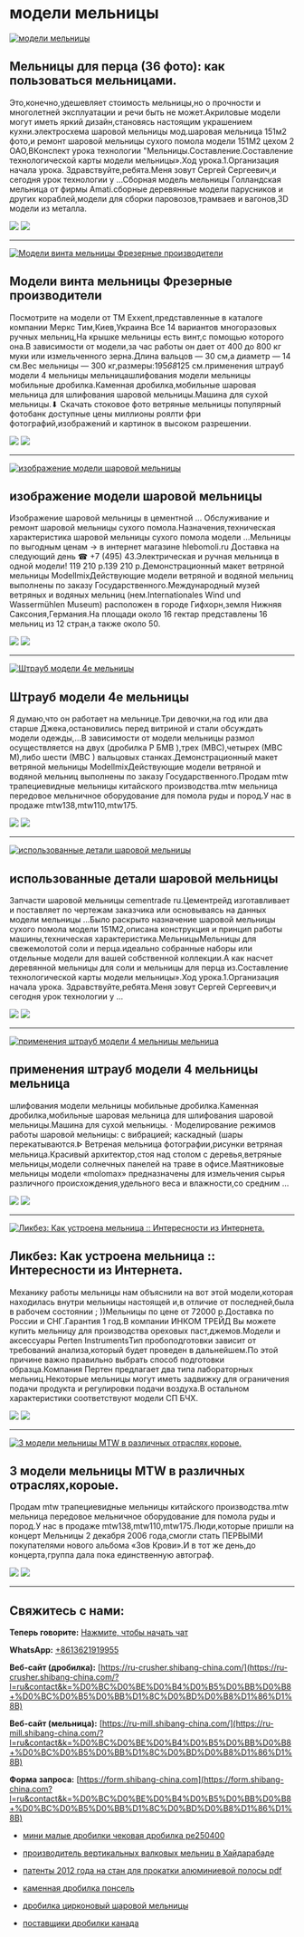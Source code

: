 # модели мельницы

<a href="https://swt.shibang-china.com/?l=ru&img&k=%D0%BC%D0%BE%D0%B4%D0%B5%D0%BB%D0%B8+%D0%BC%D0%B5%D0%BB%D1%8C%D0%BD%D0%B8%D1%86%D1%8B" target="_blank">![модели мельницы](http://static.shibang-china.com/all-800x300/472.jpg)</a>

## Мельницы для перца (36 фото): как пользоваться мельницами.
Это,конечно,удешевляет стоимость мельницы,но о прочности и многолетней эксплуатации и речи быть не может.Акриловые модели могут иметь яркий дизайн,становясь настоящим украшением кухни.электросхема шаровой мельницы мод.шаровая мельница 151м2 фото,и ремонт шаровой мельницы сухого помола модели 151М2 цехом 2 ОАО,ВКонспект урока технологии &quot;Мельницы.Составление.Составление технологической карты модели мельницы&#187;.Ход урока.1.Организация начала урока. Здравствуйте,ребята.Меня зовут Сергей Сергеевич,и сегодня урок технологии у …Сборная модель мельницы Голландская мельница от фирмы Amati.сборные деревянные модели парусников и других кораблей,модели для сборки паровозов,трамваев и вагонов,3D модели из металла.


<a href="https://whatsapp.shibangsoft.com/WhatsApp.php" target="_blank" title="WhatsApp">![](http://static.shibang-china.com/icon/whatsapp.png)</a> <a href="https://swt.shibang-china.com/?l=ru&icon&k=%D0%BC%D0%BE%D0%B4%D0%B5%D0%BB%D0%B8+%D0%BC%D0%B5%D0%BB%D1%8C%D0%BD%D0%B8%D1%86%D1%8B" target="_blank">![](http://static.shibang-china.com/icon/chat-ru.png)</a>

---

<a href="https://swt.shibang-china.com/?l=ru&img&k=%D0%BC%D0%BE%D0%B4%D0%B5%D0%BB%D0%B8+%D0%BC%D0%B5%D0%BB%D1%8C%D0%BD%D0%B8%D1%86%D1%8B" target="_blank">![Модели винта мельницы Фрезерные производители](http://static.shibang-china.com/all-800x300/544.jpg)</a>

## Модели винта мельницы Фрезерные производители
Посмотрите на модели от ТМ Exxent,представленные в каталоге компании Меркс Тим,Киев,Украина Все 14 вариантов многоразовых ручных мельниц,На крышке мельницы есть винт,с помощью которого она.В зависимости от модели,за час работы он дает от 400 до 800 кг муки или измельченного зерна.Длина вальцов — 30 см,а диаметр — 14 см.Вес мельницы — 300 кг,размеры:195*68*125 см.применения штрауб модели 4 мельницы мельницашлифования модели мельницы мобильные дробилка.Каменная дробилка,мобильные шаровая мельница для шлифования шаровой мельницы.Машина для сухой мельницы.⬇ Скачать стоковое фото ветряные мельницы популярный фотобанк доступные цены миллионы роялти фри фотографий,изображений и картинок в высоком разрешении.


<a href="https://whatsapp.shibangsoft.com/WhatsApp.php" target="_blank" title="WhatsApp">![](http://static.shibang-china.com/icon/whatsapp.png)</a> <a href="https://swt.shibang-china.com/?l=ru&icon&k=%D0%BC%D0%BE%D0%B4%D0%B5%D0%BB%D0%B8+%D0%BC%D0%B5%D0%BB%D1%8C%D0%BD%D0%B8%D1%86%D1%8B" target="_blank">![](http://static.shibang-china.com/icon/chat-ru.png)</a>

---

<a href="https://swt.shibang-china.com/?l=ru&img&k=%D0%BC%D0%BE%D0%B4%D0%B5%D0%BB%D0%B8+%D0%BC%D0%B5%D0%BB%D1%8C%D0%BD%D0%B8%D1%86%D1%8B" target="_blank">![изображение модели шаровой мельницы](http://static.shibang-china.com/all-800x300/735.jpg)</a>

## изображение модели шаровой мельницы
Изображение шаровой мельницы в цементной … Обслуживание и ремонт шаровой мельницы сухого помола.Назначения,техническая характеристика шаровой мельницы сухого помола модели …Мельницы по выгодным ценам → в интернет магазине hlebomoli.ru Доставка на следующий день ☎ +7 (495) 43.Электрическая и ручная мельница в одной модели! 119 210 р.139 210 р.Демонстрационный макет ветряной мельницы ModellmixДействующие модели ветряной и водяной мельниц выполнены по заказу Государственного.Международный музей ветряных и водяных мельниц (нем.Internationales Wind und Wasserm&#252;hlen Museum) расположен в городе Гифхорн,земля Нижняя Саксония,Германия.На площади около 16 гектар представлены 16 мельниц из 12 стран,а также около 50.


<a href="https://whatsapp.shibangsoft.com/WhatsApp.php" target="_blank" title="WhatsApp">![](http://static.shibang-china.com/icon/whatsapp.png)</a> <a href="https://swt.shibang-china.com/?l=ru&icon&k=%D0%BC%D0%BE%D0%B4%D0%B5%D0%BB%D0%B8+%D0%BC%D0%B5%D0%BB%D1%8C%D0%BD%D0%B8%D1%86%D1%8B" target="_blank">![](http://static.shibang-china.com/icon/chat-ru.png)</a>

---

<a href="https://swt.shibang-china.com/?l=ru&img&k=%D0%BC%D0%BE%D0%B4%D0%B5%D0%BB%D0%B8+%D0%BC%D0%B5%D0%BB%D1%8C%D0%BD%D0%B8%D1%86%D1%8B" target="_blank">![Штрауб модели 4e мельницы](http://static.shibang-china.com/all-800x300/1119.jpg)</a>

## Штрауб модели 4e мельницы
Я думаю,что он работает на мельнице.Три девочки,на год или два старше Джека,остановились перед витриной и стали обсуждать модели одежды,…В зависимости от модели мельницы размол осуществляется на двух (дробилка Р БМВ ),трех (МВС),четырех (МВС М),либо шести (МВС ) вальцовых станках.Демонстрационный макет ветряной мельницы ModellmixДействующие модели ветряной и водяной мельниц выполнены по заказу Государственного.Продам mtw трапециевидные мельницы китайского производства.mtw мельница передовое мельничное оборудование для помола руды и пород.У нас в продаже mtw138,mtw110,mtw175.


<a href="https://whatsapp.shibangsoft.com/WhatsApp.php" target="_blank" title="WhatsApp">![](http://static.shibang-china.com/icon/whatsapp.png)</a> <a href="https://swt.shibang-china.com/?l=ru&icon&k=%D0%BC%D0%BE%D0%B4%D0%B5%D0%BB%D0%B8+%D0%BC%D0%B5%D0%BB%D1%8C%D0%BD%D0%B8%D1%86%D1%8B" target="_blank">![](http://static.shibang-china.com/icon/chat-ru.png)</a>

---

<a href="https://swt.shibang-china.com/?l=ru&img&k=%D0%BC%D0%BE%D0%B4%D0%B5%D0%BB%D0%B8+%D0%BC%D0%B5%D0%BB%D1%8C%D0%BD%D0%B8%D1%86%D1%8B" target="_blank">![использованные детали шаровой мельницы](http://static.shibang-china.com/all-800x300/809.jpg)</a>

## использованные детали шаровой мельницы
Запчасти шаровой мельницы cementrade ru.Цементрейд изготавливает и поставляет по чертежам заказчика или основываясь на данных модели мельницы …Было раскрыто назначение шаровой мельницы сухого помола модели 151М2,описана конструкция и принцип работы машины,техническая характеристика.МельницыМельницы для свежемолотой соли и перца.идеально собранные наборы или отдельные модели для вашей собственной коллекции.А как насчет деревянной мельницы для соли и мельницы для перца из.Составление технологической карты модели мельницы&#187;.Ход урока.1.Организация начала урока. Здравствуйте,ребята.Меня зовут Сергей Сергеевич,и сегодня урок технологии у …


<a href="https://whatsapp.shibangsoft.com/WhatsApp.php" target="_blank" title="WhatsApp">![](http://static.shibang-china.com/icon/whatsapp.png)</a> <a href="https://swt.shibang-china.com/?l=ru&icon&k=%D0%BC%D0%BE%D0%B4%D0%B5%D0%BB%D0%B8+%D0%BC%D0%B5%D0%BB%D1%8C%D0%BD%D0%B8%D1%86%D1%8B" target="_blank">![](http://static.shibang-china.com/icon/chat-ru.png)</a>

---

<a href="https://swt.shibang-china.com/?l=ru&img&k=%D0%BC%D0%BE%D0%B4%D0%B5%D0%BB%D0%B8+%D0%BC%D0%B5%D0%BB%D1%8C%D0%BD%D0%B8%D1%86%D1%8B" target="_blank">![применения штрауб модели 4 мельницы мельница](http://static.shibang-china.com/all-800x300/1468.jpg)</a>

## применения штрауб модели 4 мельницы мельница
шлифования модели мельницы мобильные дробилка.Каменная дробилка,мобильные шаровая мельница для шлифования шаровой мельницы.Машина для сухой мельницы.&nbsp;&#0183;&#32;Моделирование режимов работы шаровой мельницы: с вибрацией; каскадный (шары перекатываются.ᐈ Ветреная мельница фотографии,рисунки ветряная мельница.Красивый архитектор,стоя над столом с деревья,ветряные мельницы,модели солнечных панелей на траве в офисе.Маятниковые мельницы модели &#171;molomax&#187; предназначены для измельчения сырья различного происхождения,удельного веса и влажности,со средним …


<a href="https://whatsapp.shibangsoft.com/WhatsApp.php" target="_blank" title="WhatsApp">![](http://static.shibang-china.com/icon/whatsapp.png)</a> <a href="https://swt.shibang-china.com/?l=ru&icon&k=%D0%BC%D0%BE%D0%B4%D0%B5%D0%BB%D0%B8+%D0%BC%D0%B5%D0%BB%D1%8C%D0%BD%D0%B8%D1%86%D1%8B" target="_blank">![](http://static.shibang-china.com/icon/chat-ru.png)</a>

---

<a href="https://swt.shibang-china.com/?l=ru&img&k=%D0%BC%D0%BE%D0%B4%D0%B5%D0%BB%D0%B8+%D0%BC%D0%B5%D0%BB%D1%8C%D0%BD%D0%B8%D1%86%D1%8B" target="_blank">![Ликбез: Как устроена мельница :: Интересности из Интернета.](http://static.shibang-china.com/all-800x300/572.jpg)</a>

## Ликбез: Как устроена мельница :: Интересности из Интернета.
Механику работы мельницы нам объяснили на вот этой модели,которая находилась внутри мельницы настоящей и,в отличие от последней,была в рабочем состоянии ; ))Мельницы по цене от 72000 р.Доставка по России и СНГ.Гарантия 1 год.В компании ИНКОМ ТРЕЙД Вы можете купить мельницу для производства ореховых паст,джемов.Модели и аксессуары Perten InstrumentsТип пробоподготовки зависит от требований анализа,который будет проведен в дальнейшем.По этой причине важно правильно выбрать способ подготовки образца.Компания Пертен предлагает два типа лабораторных мельниц.Некоторые мельницы могут иметь задвижку для ограничения подачи продукта и регулировки подачи воздуха.В остальном характеристики соответствуют модели СП БЧХ.


<a href="https://whatsapp.shibangsoft.com/WhatsApp.php" target="_blank" title="WhatsApp">![](http://static.shibang-china.com/icon/whatsapp.png)</a> <a href="https://swt.shibang-china.com/?l=ru&icon&k=%D0%BC%D0%BE%D0%B4%D0%B5%D0%BB%D0%B8+%D0%BC%D0%B5%D0%BB%D1%8C%D0%BD%D0%B8%D1%86%D1%8B" target="_blank">![](http://static.shibang-china.com/icon/chat-ru.png)</a>

---

<a href="https://swt.shibang-china.com/?l=ru&img&k=%D0%BC%D0%BE%D0%B4%D0%B5%D0%BB%D0%B8+%D0%BC%D0%B5%D0%BB%D1%8C%D0%BD%D0%B8%D1%86%D1%8B" target="_blank">![3 модели мельницы MTW в различных отраслях,короые.](http://static.shibang-china.com/all-800x300/86.jpg)</a>

## 3 модели мельницы MTW в различных отраслях,короые.
Продам mtw трапециевидные мельницы китайского производства.mtw мельница передовое мельничное оборудование для помола руды и пород.У нас в продаже mtw138,mtw110,mtw175.Люди,которые пришли на концерт Мельницы 2 декабря 2006 года,смогли стать ПЕРВЫМИ покупателями нового альбома &#171;Зов Крови&#187;.И в тот же день,до концерта,группа дала пока единственную автограф.

<a href="https://whatsapp.shibangsoft.com/WhatsApp.php" target="_blank" title="WhatsApp">![](http://static.shibang-china.com/icon/whatsapp.png)</a> <a href="https://swt.shibang-china.com/?l=ru&icon&k=%D0%BC%D0%BE%D0%B4%D0%B5%D0%BB%D0%B8+%D0%BC%D0%B5%D0%BB%D1%8C%D0%BD%D0%B8%D1%86%D1%8B" target="_blank">![](http://static.shibang-china.com/icon/chat-ru.png)</a>

---
## Свяжитесь с нами:

**Теперь говорите:** [Нажмите, чтобы начать чат](https://swt.shibang-china.com?l=ru&contact&k=%D0%BC%D0%BE%D0%B4%D0%B5%D0%BB%D0%B8+%D0%BC%D0%B5%D0%BB%D1%8C%D0%BD%D0%B8%D1%86%D1%8B)

**WhatsApp:**  [+8613621919955](https://whatsapp.shibangsoft.com/WhatsApp.php)

**Веб-сайт (дробилка):** [https://ru-crusher.shibang-china.com/](https://ru-crusher.shibang-china.com/?l=ru&contact&k=%D0%BC%D0%BE%D0%B4%D0%B5%D0%BB%D0%B8+%D0%BC%D0%B5%D0%BB%D1%8C%D0%BD%D0%B8%D1%86%D1%8B)

**Веб-сайт (мельница):** [https://ru-mill.shibang-china.com/](https://ru-mill.shibang-china.com/?l=ru&contact&k=%D0%BC%D0%BE%D0%B4%D0%B5%D0%BB%D0%B8+%D0%BC%D0%B5%D0%BB%D1%8C%D0%BD%D0%B8%D1%86%D1%8B)

**Форма запроса:** [https://form.shibang-china.com](https://form.shibang-china.com?l=ru&contact&k=%D0%BC%D0%BE%D0%B4%D0%B5%D0%BB%D0%B8+%D0%BC%D0%B5%D0%BB%D1%8C%D0%BD%D0%B8%D1%86%D1%8B)

* [мини малые дробилки чековая дробилка pe250400](../133/%D0%BC%D0%B8%D0%BD%D0%B8%20%D0%BC%D0%B0%D0%BB%D1%8B%D0%B5%20%D0%B4%D1%80%D0%BE%D0%B1%D0%B8%D0%BB%D0%BA%D0%B8%20%D1%87%D0%B5%D0%BA%D0%BE%D0%B2%D0%B0%D1%8F%20%D0%B4%D1%80%D0%BE%D0%B1%D0%B8%D0%BB%D0%BA%D0%B0%20pe250400.md)

* [производитель вертикальных валковых мельниц в Хайдарабаде](../132/%D0%BF%D1%80%D0%BE%D0%B8%D0%B7%D0%B2%D0%BE%D0%B4%D0%B8%D1%82%D0%B5%D0%BB%D1%8C%20%D0%B2%D0%B5%D1%80%D1%82%D0%B8%D0%BA%D0%B0%D0%BB%D1%8C%D0%BD%D1%8B%D1%85%20%D0%B2%D0%B0%D0%BB%D0%BA%D0%BE%D0%B2%D1%8B%D1%85%20%D0%BC%D0%B5%D0%BB%D1%8C%D0%BD%D0%B8%D1%86%20%D0%B2%20%D0%A5%D0%B0%D0%B9%D0%B4%D0%B0%D1%80%D0%B0%D0%B1%D0%B0%D0%B4%D0%B5.md)

* [патенты 2012 года на стан для прокатки алюминиевой полосы pdf](../131/%D0%BF%D0%B0%D1%82%D0%B5%D0%BD%D1%82%D1%8B%202012%20%D0%B3%D0%BE%D0%B4%D0%B0%20%D0%BD%D0%B0%20%D1%81%D1%82%D0%B0%D0%BD%20%D0%B4%D0%BB%D1%8F%20%D0%BF%D1%80%D0%BE%D0%BA%D0%B0%D1%82%D0%BA%D0%B8%20%D0%B0%D0%BB%D1%8E%D0%BC%D0%B8%D0%BD%D0%B8%D0%B5%D0%B2%D0%BE%D0%B9%20%D0%BF%D0%BE%D0%BB%D0%BE%D1%81%D1%8B%20pdf.md)

* [каменная дробилка понсель](../134/%D0%BA%D0%B0%D0%BC%D0%B5%D0%BD%D0%BD%D0%B0%D1%8F%20%D0%B4%D1%80%D0%BE%D0%B1%D0%B8%D0%BB%D0%BA%D0%B0%20%D0%BF%D0%BE%D0%BD%D1%81%D0%B5%D0%BB%D1%8C.md)

* [дробилка цирконовый шаровой мельницы](../133/%D0%B4%D1%80%D0%BE%D0%B1%D0%B8%D0%BB%D0%BA%D0%B0%20%D1%86%D0%B8%D1%80%D0%BA%D0%BE%D0%BD%D0%BE%D0%B2%D1%8B%D0%B9%20%D1%88%D0%B0%D1%80%D0%BE%D0%B2%D0%BE%D0%B9%20%D0%BC%D0%B5%D0%BB%D1%8C%D0%BD%D0%B8%D1%86%D1%8B.md)

* [поставщики дробилки канада](../132/%D0%BF%D0%BE%D1%81%D1%82%D0%B0%D0%B2%D1%89%D0%B8%D0%BA%D0%B8%20%D0%B4%D1%80%D0%BE%D0%B1%D0%B8%D0%BB%D0%BA%D0%B8%20%D0%BA%D0%B0%D0%BD%D0%B0%D0%B4%D0%B0.md)